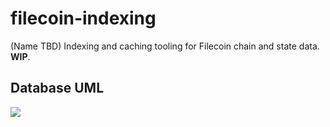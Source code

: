 # filecoin-indexing
(Name TBD) Indexing and caching tooling for Filecoin chain and state data. **WIP**.

## Database UML
![](filecoin_db.png)
